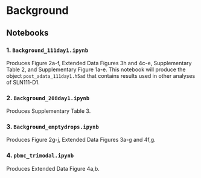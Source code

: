 # Background

## Notebooks

### 1. `Background_111day1.ipynb`
Produces Figure 2a-f, Extended Data Figures 3h and 4c-e, Supplementary Table 2, and Supplementary Figure 1a-e.
This notebook will produce the object `post_adata_111day1.h5ad` that contains results used in other analyses of SLN111-D1.

### 2. `Background_208day1.ipynb`
Produces Supplementary Table 3.

### 3. `Background_emptydrops.ipynb`
Produces Figure 2g-j, Extended Data Figures 3a-g and 4f,g.

### 4. `pbmc_trimodal.ipynb`
Produces Extended Data Figure 4a,b.
